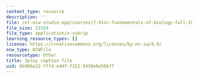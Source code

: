 ```yaml
---
content_type: resource
description: ''
file: /ol-ocw-studio-app/courses/7-01sc-fundamentals-of-biology-fall-2011/8b966e227ffde4d7f3225430e6e56bff_qY0ixUWJx0g.srt
file_size: 13154
file_type: application/x-subrip
learning_resource_types: []
license: https://creativecommons.org/licenses/by-nc-sa/4.0/
ocw_type: OCWFile
resourcetype: Other
title: 3play caption file
uid: 8b966e22-7ffd-e4d7-f322-5430e6e56bff
---
```

